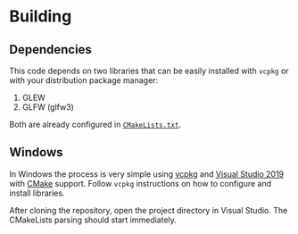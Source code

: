 # Building

## Dependencies
This code depends on two libraries that can be easily installed with `vcpkg` or with your distribution package manager:

1. GLEW
2. GLFW (glfw3)

Both are already configured in [`CMakeLists.txt`](ModernOpenGLUdemy/CMakeLists.txt).

## Windows

In Windows the process is very simple using [vcpkg](https://github.com/microsoft/vcpkg) and [Visual Studio 2019](https://visualstudio.microsoft.com/) with [CMake](https://cmake.org/) support. Follow `vcpkg` instructions on how to configure and install libraries.

After cloning the repository, open the project directory in Visual Studio. The CMakeLists parsing should start immediately.
